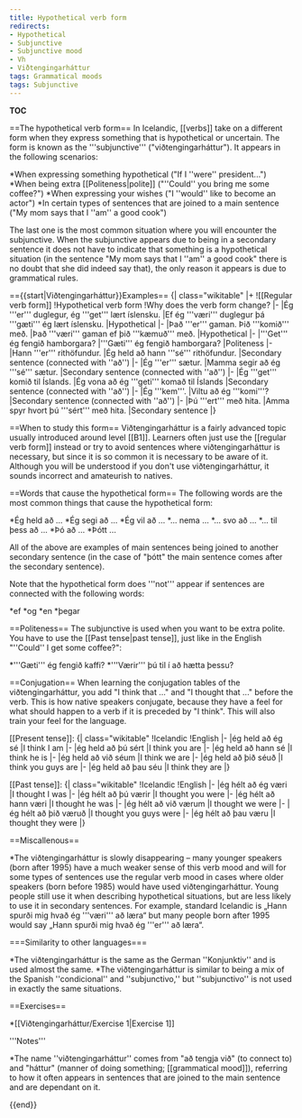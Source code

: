 ```yaml
---
title: Hypothetical verb form
redirects:
- Hypothetical
- Subjunctive
- Subjunctive mood
- Vh
- Viðtengingarháttur
tags: Grammatical moods
tags: Subjunctive
---
```


__TOC__

<level b1/>

==The hypothetical verb form==
In Icelandic, [[verbs]] take on a different form when they express something that is hypothetical or uncertain. The form is known as the '''subjunctive''' ("viðtengingarháttur"). It appears in the following scenarios:

*When expressing something hypothetical ("If I ''were'' president...")
*When being extra [[Politeness|polite]] ("''Could'' you bring me some coffee?")
*When expressing your wishes ("I ''would'' like to become an actor")
*In certain types of sentences that are joined to a main sentence ("My mom says that I ''am'' a good cook")

The last one is the most common situation where you will encounter the subjunctive. When the subjunctive appears due to being in a secondary sentence it does not have to indicate that something is a hypothetical situation (in the sentence "My mom says that I ''am'' a good cook" there is no doubt that she did indeed say that), the only reason it appears is due to grammatical rules.

=={{start|Viðtengingarháttur}}Examples==
{| class="wikitable"
|+
![[Regular verb form]]
!Hypothetical verb form
!Why does the verb form change?
|-
|Ég '''er''' duglegur, ég '''get''' lært íslensku.
|Ef ég '''væri''' duglegur þá '''gæti''' ég lært íslensku.
|Hypothetical
|-
|Það '''er''' gaman. Þið '''komið''' með.
|Það '''væri''' gaman ef þið '''kæmuð''' með.
|Hypothetical
|-
|'''Get''' ég fengið hamborgara?
|'''Gæti''' ég fengið hamborgara?
|Politeness
|-
|Hann '''er''' rithöfundur.
|Ég held að hann '''sé''' rithöfundur.
|Secondary sentence (connected with ''að'')
|-
|Ég '''er''' sætur.
|Mamma segir að ég '''sé''' sætur.
|Secondary sentence (connected with ''að'')
|-
|Ég '''get''' komið til Íslands.
|Ég vona að ég '''geti''' komað til Íslands
|Secondary sentence (connected with ''að'')
|-
|Ég '''kem'''.
|Viltu að ég '''komi'''?
|Secondary sentence (connected with ''að'')
|-
|Þú '''ert''' með hita.
|Amma spyr hvort þú '''sért''' með hita.
|Secondary sentence
|}

==When to study this form==
Viðtengingarháttur is a fairly advanced topic usually introduced around level [[B1]]. Learners often just use the [[regular verb form]] instead or try to avoid sentences where viðtengingarháttur is necessary, but since it is so common it is necessary to be aware of it. Although you will be understood if you don't use viðtengingarháttur, it sounds incorrect and amateurish to natives.

==Words that cause the hypothetical form==
The following words are the most common things that cause the hypothetical form:

*Ég held að ...
*Ég segi að ...
*Ég vil að ...
*... nema ...
*... svo að ...
*... til þess að ...
*Þó að ...
*Þótt ...

All of the above are examples of main sentences being joined to another secondary sentence (in the case of "þótt" the main sentence comes after the secondary sentence).

Note that the hypothetical form does '''not''' appear if sentences are connected with the following words:

*ef
*og
*en
*þegar

==Politeness==
The subjunctive is used when you want to be extra polite. You have to use the [[Past tense|past tense]], just like in the English "''Could'' I get some coffee?":

*'''Gæti''' ég fengið kaffi?
*'''Værir''' þú til í að hætta þessu?

==Conjugation==
When learning the conjugation tables of the viðtengingarháttur, you add "I think that ..." and "I thought that ..." before the verb. This is how native speakers conjugate, because they have a feel for what should happen to a verb if it is preceded by "I think". This will also train your feel for the language.

[[Present tense]]:
{| class="wikitable"
!Icelandic
!English
|-
|ég held að ég sé
|I think I am
|-
|ég held að þú sért
|I think you are
|-
|ég held að hann sé
|I think he is
|-
|ég held að við séum
|I think we are
|-
|ég held að þið séuð
|I think you guys are
|-
|ég held að þau séu
|I think they are
|}

[[Past tense]]:
{| class="wikitable"
!Icelandic
!English
|-
|ég hélt að ég væri
|I thought I was
|-
|ég hélt að þú værir
|I thought you were
|-
|ég hélt að hann væri
|I thought he was
|-
|ég hélt að við værum
|I thought we were
|-
|ég hélt að þið væruð
|I thought you guys were
|-
|ég hélt að þau væru
|I thought they were
|}

==Miscallenous==

*The viðtengingarháttur is slowly disappearing – many younger speakers (born after 1995) have a much weaker sense of this verb mood and will for some types of sentences use the regular verb mood in cases where older speakers (born before 1985) would have used viðtengingarháttur.  Young people still use it when describing hypothetical situations, but are less likely to use it in secondary sentences. For example, standard Icelandic is „Hann spurði mig hvað ég '''væri''' að læra“ but many people born after 1995 would say „Hann spurði mig hvað ég '''er''' að læra“.

===Similarity to other languages===

*The viðtengingarháttur is the same as the German ''Konjunktiv'' and is used almost the same.<!-- As mentioned in Hulda 2011 -->
*The viðtengingarháttur is similar to being a mix of the Spanish ''condicional'' and ''subjunctivo,'' but ''subjunctivo'' is not used in exactly the same situations.

==Exercises==

*[[Viðtengingarháttur/Exercise 1|Exercise 1]]
<!-- Hmm. Ég veit ekki hvort ég ___ (að eiga) ___ (að fá) mér pasta eða fisk í kvöldmat. Bæði ___ (að vera) mjög góð en mér ___ (að finnast) fiskur betri, held ég. Já það ___ (að vera) góð hugmynd, ég held að ég ___ (að fá) mér bara fisk. Vonandi ___ (að koma) mamma heim nógu snemma til að ___ (að borða) með mér. Ég vona að litli bróðir minn ___ (að koma) líka. Hann ___ (að vera) svo skemmtilegur. Ég ___ (að eiga) ___ (að leika) við hann meira.

Forseti Indlands ___ (að segjast) ___ (að vera) spenntur fyrir geimfaraáætlun ríkis síns. Hann ___ (að segja) að ríkisstjórn hans ___ (að vera) reiðubúin ___ (að setja) mikinn pening í þessa áætlun og að það ___ (að vera) takmark hans ___ (að gera) Indland að stórveldi.

Ég vissi ekki að þú ___ (að vera) búinn að elda, þess vegna ___ (að búa) ég til mat.

Það þýðir að ég ___ (að hafa) rétt á því að fá ríkisborgararétt. -->

<div class="notes">
'''Notes'''

*The name ''viðtengingarháttur'' comes from "að tengja við" (to connect to) and "háttur" (manner of doing something; [[grammatical mood]]), referring to how it often appears in sentences that are joined to the main sentence and are dependant on it.

<!--'''References'''

<ref>[https://skemman.is/bitstream/1946/7366/2/Lokaritgerd.pdf Notkun viðtengingarháttar í nútímaíslensku]. Hulda Óladóttir, 2011.</ref><ref>Höskuldur Þráinsson,  ''Íslensk tunga III'',  2005, p. 463-466. Cited by Hildur Ýr Ísberg in "''[https://skemman.is/bitstream/1946/7391/1/BAritgerd.pdf Viðtengingarháttur: Lifandi eða dauður?]''" (PDF), 2011 (Bachelor's thesis).</ref>{{reflist}}-->
</div>




{{end}}
<references group="lower-alpha" />